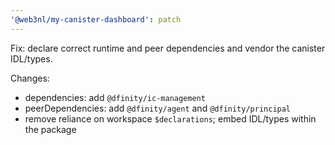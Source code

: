 ```yaml
---
'@web3nl/my-canister-dashboard': patch
---
```


Fix: declare correct runtime and peer dependencies and vendor the canister IDL/types.

Changes:

- dependencies: add `@dfinity/ic-management`
- peerDependencies: add `@dfinity/agent` and `@dfinity/principal`
- remove reliance on workspace `$declarations`; embed IDL/types within the package
